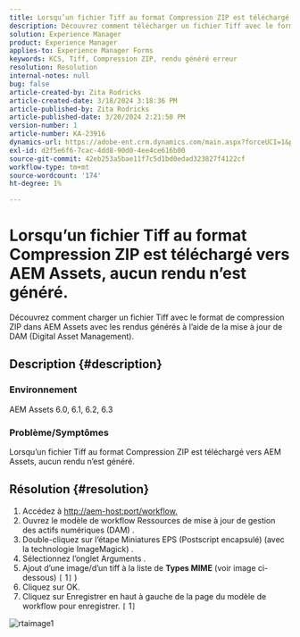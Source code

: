 ```yaml
---
title: Lorsqu’un fichier Tiff au format Compression ZIP est téléchargé vers AEM Assets, aucun rendu n’est généré.
description: Découvrez comment télécharger un fichier Tiff avec le format Compression ZIP vers AEM Assets avec les rendus générés.
solution: Experience Manager
product: Experience Manager
applies-to: Experience Manager Forms
keywords: KCS, Tiff, Compression ZIP, rendu généré erreur
resolution: Resolution
internal-notes: null
bug: false
article-created-by: Zita Rodricks
article-created-date: 3/18/2024 3:18:36 PM
article-published-by: Zita Rodricks
article-published-date: 3/20/2024 2:21:50 PM
version-number: 1
article-number: KA-23916
dynamics-url: https://adobe-ent.crm.dynamics.com/main.aspx?forceUCI=1&pagetype=entityrecord&etn=knowledgearticle&id=9b0508c6-3ae5-ee11-904d-6045bd006079
exl-id: d2f5e6f6-7cac-4dd8-90d0-4ee4ce616b00
source-git-commit: 42eb253a5bae11f7c5d1bd0edad323827f4122cf
workflow-type: tm+mt
source-wordcount: '174'
ht-degree: 1%

---
```


# Lorsqu’un fichier Tiff au format Compression ZIP est téléchargé vers AEM Assets, aucun rendu n’est généré.


Découvrez comment charger un fichier Tiff avec le format de compression ZIP dans AEM Assets avec les rendus générés à l’aide de la mise à jour de DAM (Digital Asset Management).

## Description {#description}


### Environnement

AEM Assets 6.0, 6.1, 6.2, 6.3

### Problème/Symptômes

Lorsqu’un fichier Tiff au format Compression ZIP est téléchargé vers AEM Assets, aucun rendu n’est généré.


## Résolution {#resolution}


1. Accédez à [http://aem-host:port/workflow.](http://aem-host:port/workflow.)
2. Ouvrez le modèle de workflow Ressources de mise à jour de gestion des actifs numériques (DAM) .
3. Double-cliquez sur l’étape Miniatures EPS (Postscript encapsulé) (avec la technologie ImageMagick) .
4. Sélectionnez l’onglet Arguments .
5. Ajout d’une image/d’un tiff à la liste de <b>Types MIME</b> (voir image ci-dessous) `[` 1`]` )
6. Cliquez sur OK.
7. Cliquez sur Enregistrer en haut à gauche de la page du modèle de workflow pour enregistrer. `[` 1`]`


![rtaimage1](https://helpx.adobe.com/content/dam/help/en/experience-manager/kb/Tiffs-with-ZIP-Compression-do-not-get-renditions-generated-AEM-Assets/jcr%3acontent/main-pars/procedure/proc_par/step_4/step_par/image/rtaimage1.png)
